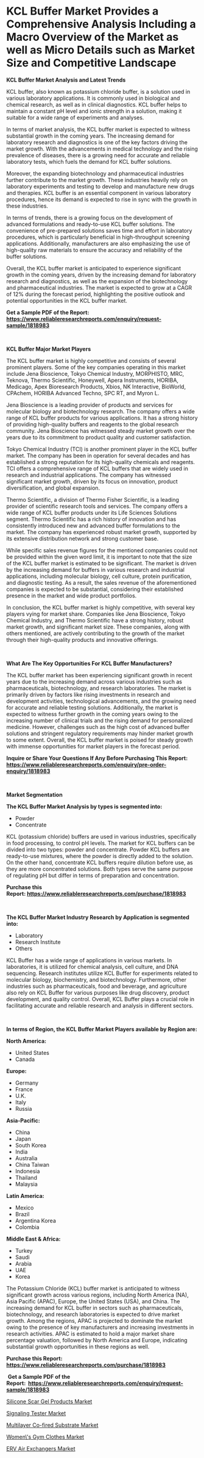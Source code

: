 <p><h1>KCL Buffer Market Provides a Comprehensive Analysis Including a Macro Overview of the Market as well as Micro Details such as Market Size and Competitive Landscape</h1></p><p><strong>KCL Buffer Market Analysis and Latest Trends</strong></p>
<p><p>KCL buffer, also known as potassium chloride buffer, is a solution used in various laboratory applications. It is commonly used in biological and chemical research, as well as in clinical diagnostics. KCL buffer helps to maintain a constant pH level and ionic strength in a solution, making it suitable for a wide range of experiments and analyses.</p><p>In terms of market analysis, the KCL buffer market is expected to witness substantial growth in the coming years. The increasing demand for laboratory research and diagnostics is one of the key factors driving the market growth. With the advancements in medical technology and the rising prevalence of diseases, there is a growing need for accurate and reliable laboratory tests, which fuels the demand for KCL buffer solutions.</p><p>Moreover, the expanding biotechnology and pharmaceutical industries further contribute to the market growth. These industries heavily rely on laboratory experiments and testing to develop and manufacture new drugs and therapies. KCL buffer is an essential component in various laboratory procedures, hence its demand is expected to rise in sync with the growth in these industries.</p><p>In terms of trends, there is a growing focus on the development of advanced formulations and ready-to-use KCL buffer solutions. The convenience of pre-prepared solutions saves time and effort in laboratory procedures, which is particularly beneficial in high-throughput screening applications. Additionally, manufacturers are also emphasizing the use of high-quality raw materials to ensure the accuracy and reliability of the buffer solutions.</p><p>Overall, the KCL buffer market is anticipated to experience significant growth in the coming years, driven by the increasing demand for laboratory research and diagnostics, as well as the expansion of the biotechnology and pharmaceutical industries. The market is expected to grow at a CAGR of 12% during the forecast period, highlighting the positive outlook and potential opportunities in the KCL buffer market.</p></p>
<p><strong>Get a Sample PDF of the Report:&nbsp; <a href="https://www.reliableresearchreports.com/enquiry/request-sample/1818983">https://www.reliableresearchreports.com/enquiry/request-sample/1818983</a></strong></p>
<p>&nbsp;</p>
<p><strong>KCL Buffer Major Market Players</strong></p>
<p><p>The KCL buffer market is highly competitive and consists of several prominent players. Some of the key companies operating in this market include Jena Bioscience, Tokyo Chemical Industry, MORPHISTO, MRC, Teknova, Thermo Scientific, Honeywell, Apera Instruments, HORIBA, Medicago, Apex Bioresearch Products, Xbios, NK Interactive, BioWorld, CPAchem, HORIBA Advanced Techno, SPC RT, and Myron L.</p><p>Jena Bioscience is a leading provider of products and services for molecular biology and biotechnology research. The company offers a wide range of KCL buffer products for various applications. It has a strong history of providing high-quality buffers and reagents to the global research community. Jena Bioscience has witnessed steady market growth over the years due to its commitment to product quality and customer satisfaction.</p><p>Tokyo Chemical Industry (TCI) is another prominent player in the KCL buffer market. The company has been in operation for several decades and has established a strong reputation for its high-quality chemicals and reagents. TCI offers a comprehensive range of KCL buffers that are widely used in research and industrial applications. The company has witnessed significant market growth, driven by its focus on innovation, product diversification, and global expansion.</p><p>Thermo Scientific, a division of Thermo Fisher Scientific, is a leading provider of scientific research tools and services. The company offers a wide range of KCL buffer products under its Life Sciences Solutions segment. Thermo Scientific has a rich history of innovation and has consistently introduced new and advanced buffer formulations to the market. The company has experienced robust market growth, supported by its extensive distribution network and strong customer base.</p><p>While specific sales revenue figures for the mentioned companies could not be provided within the given word limit, it is important to note that the size of the KCL buffer market is estimated to be significant. The market is driven by the increasing demand for buffers in various research and industrial applications, including molecular biology, cell culture, protein purification, and diagnostic testing. As a result, the sales revenue of the aforementioned companies is expected to be substantial, considering their established presence in the market and wide product portfolios.</p><p>In conclusion, the KCL buffer market is highly competitive, with several key players vying for market share. Companies like Jena Bioscience, Tokyo Chemical Industry, and Thermo Scientific have a strong history, robust market growth, and significant market size. These companies, along with others mentioned, are actively contributing to the growth of the market through their high-quality products and innovative offerings.</p></p>
<p>&nbsp;</p>
<p><strong>What Are The Key Opportunities For KCL Buffer Manufacturers?</strong></p>
<p><p>The KCL buffer market has been experiencing significant growth in recent years due to the increasing demand across various industries such as pharmaceuticals, biotechnology, and research laboratories. The market is primarily driven by factors like rising investments in research and development activities, technological advancements, and the growing need for accurate and reliable testing solutions. Additionally, the market is expected to witness further growth in the coming years owing to the increasing number of clinical trials and the rising demand for personalized medicine. However, challenges such as the high cost of advanced buffer solutions and stringent regulatory requirements may hinder market growth to some extent. Overall, the KCL buffer market is poised for steady growth with immense opportunities for market players in the forecast period.</p></p>
<p><strong>Inquire or Share Your Questions If Any Before Purchasing This Report: <a href="https://www.reliableresearchreports.com/enquiry/pre-order-enquiry/1818983">https://www.reliableresearchreports.com/enquiry/pre-order-enquiry/1818983</a></strong></p>
<p>&nbsp;</p>
<p><strong>Market Segmentation</strong></p>
<p><strong>The KCL Buffer Market Analysis by types is segmented into:</strong></p>
<p><ul><li>Powder</li><li>Concentrate</li></ul></p>
<p><p>KCL (potassium chloride) buffers are used in various industries, specifically in food processing, to control pH levels. The market for KCL buffers can be divided into two types: powder and concentrate. Powder KCL buffers are ready-to-use mixtures, where the powder is directly added to the solution. On the other hand, concentrate KCL buffers require dilution before use, as they are more concentrated solutions. Both types serve the same purpose of regulating pH but differ in terms of preparation and concentration.</p></p>
<p><strong>Purchase this Report:&nbsp;<a href="https://www.reliableresearchreports.com/purchase/1818983">https://www.reliableresearchreports.com/purchase/1818983</a></strong></p>
<p>&nbsp;</p>
<p><strong>The KCL Buffer Market Industry Research by Application is segmented into:</strong></p>
<p><ul><li>Laboratory</li><li>Research Institute</li><li>Others</li></ul></p>
<p><p>KCL Buffer has a wide range of applications in various markets. In laboratories, it is utilized for chemical analysis, cell culture, and DNA sequencing. Research institutes utilize KCL Buffer for experiments related to molecular biology, biochemistry, and biotechnology. Furthermore, other industries such as pharmaceuticals, food and beverage, and agriculture also rely on KCL Buffer for various purposes like drug discovery, product development, and quality control. Overall, KCL Buffer plays a crucial role in facilitating accurate and reliable research and analysis in different sectors.</p></p>
<p>&nbsp;</p>
<p><strong>In terms of Region, the KCL Buffer Market Players available by Region are:</strong></p>
<p>
    <p> <strong> North America: </strong>
        <ul>
            <li>United States</li>
            <li>Canada</li>
        </ul>
        </p> 
    <p> <strong> Europe: </strong>
        <ul>
            <li>Germany</li>
            <li>France</li>
            <li>U.K.</li>
            <li>Italy</li>
            <li>Russia</li>
        </ul>
        </p> 
    <p> <strong> Asia-Pacific: </strong>
        <ul>
            <li>China</li>
            <li>Japan</li>
            <li>South Korea</li>
            <li>India</li>
            <li>Australia</li>
            <li>China Taiwan</li>
            <li>Indonesia</li>
            <li>Thailand</li>
            <li>Malaysia</li>
        </ul>
        </p> 
    <p> <strong> Latin America: </strong>
        <ul>
            <li>Mexico</li>
            <li>Brazil</li>
            <li>Argentina Korea</li>
            <li>Colombia</li>
        </ul>
        </p> 
    <p> <strong> Middle East & Africa: </strong>
        <ul>
            <li>Turkey</li>
            <li>Saudi</li>
            <li>Arabia</li>
            <li>UAE</li>
            <li>Korea</li>
        </ul>
    </p>
    </p>
<p><p>The Potassium Chloride (KCL) buffer market is anticipated to witness significant growth across various regions, including North America (NA), Asia Pacific (APAC), Europe, the United States (USA), and China. The increasing demand for KCL buffer in sectors such as pharmaceuticals, biotechnology, and research laboratories is expected to drive market growth. Among the regions, APAC is projected to dominate the market owing to the presence of key manufacturers and increasing investments in research activities. APAC is estimated to hold a major market share percentage valuation, followed by North America and Europe, indicating substantial growth opportunities in these regions as well.</p></p>
<p><strong>Purchase this Report: <a href="https://www.reliableresearchreports.com/purchase/1818983">https://www.reliableresearchreports.com/purchase/1818983</a></strong></p>
<p>&nbsp;<strong>Get a Sample PDF of the Report:&nbsp;&nbsp;<a href="https://www.reliableresearchreports.com/enquiry/request-sample/1818983">https://www.reliableresearchreports.com/enquiry/request-sample/1818983</a></strong></p>
<p><strong></strong></p>
<p><p><a href="https://medium.com/@kaceyrath/silicone-scar-gel-products-market-insight-market-trends-growth-forecasted-from-2023-to-2030-5c7717863041">Silicone Scar Gel Products Market</a></p><p><a href="https://medium.com/@charityrice2662/signaling-tester-market-trends-forecast-and-competitive-analysis-to-2030-11133baa1bff">Signaling Tester Market</a></p><p><a href="https://medium.com/@fredyconn/decoding-multilayer-co-fired-substrate-market-metrics-market-share-trends-and-growth-patterns-fdfb78fd9445">Multilayer Co-fired Substrate Market</a></p><p><a href="https://medium.com/@theomorar2000/women-s-gym-clothes-market-size-reveals-the-best-marketing-channels-in-global-industry-a5ce828783ee">Women\'s Gym Clothes Market</a></p><p><a href="https://medium.com/@emileabbott/erv-air-exchangers-market-outlook-industry-overview-and-forecast-2023-to-2030-083312d515dd">ERV Air Exchangers Market</a></p></p>